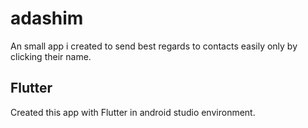 # adashim

An small app i created to send best regards to contacts easily only by clicking their name.

## Flutter

Created this app with Flutter in android studio environment.
